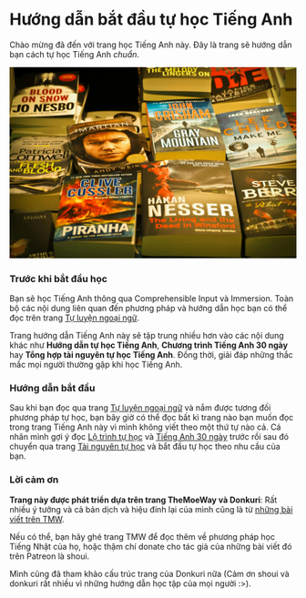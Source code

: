 # Hướng dẫn bắt đầu tự học Tiếng Anh
Chào mừng đã đến với trang học Tiếng Anh này. Đây là trang sẽ hướng dẫn bạn cách tự học Tiếng Anh *chuẩn*.

![](img/welcome.webp)

### Trước khi bắt đầu học
Bạn sẽ học Tiếng Anh thông qua Comprehensible Input và Immersion. Toàn bộ các nội dung liên quan đến phương pháp và hướng dẫn học bạn có thể đọc trên trang [Tự luyện ngoại ngữ](https://daihocmo.github.io/ngoai-ngu/).

Trang hướng dẫn Tiếng Anh này sẽ tập trung nhiều hơn vào các nội dung khác như **Hướng dẫn tự học Tiếng Anh**, **Chương trình Tiếng Anh 30 ngày** hay **Tổng hợp tài nguyên tự học Tiếng Anh**. Đồng thời, giải đáp những thắc mắc mọi người thường gặp khi học Tiếng Anh.

### Hướng dẫn bắt đầu

Sau khi bạn đọc qua trang [Tự luyện ngoại ngữ](https://daihocmo.github.io/ngoai-ngu/) và nắm được tương đối phương pháp tự học, bạn bây giờ có thể đọc bất kì trang nào bạn muốn đọc trong trang Tiếng Anh này vì mình không viết theo một thứ tự nào cả. Cá nhân mình gợi ý đọc [Lộ trình tự học](guide.md) và [Tiếng Anh 30 ngày](30ngay.md) trước rồi sau đó chuyển qua trang [Tài nguyên tự học](resources.md) và bắt đầu tự học theo nhu cầu của bạn.

### Lời cảm ơn

**Trang này được phát triển dựa trên trang TheMoeWay và Donkuri**: Rất nhiều ý tưởng và cả bản dịch và hiệu đính lại của mình cũng là từ [những bài viết trên TMW](https://learnjapanese.moe/). 

Nếu có thể, bạn hãy ghé trang TMW để đọc thêm về phương pháp học Tiếng Nhật của họ, hoặc thậm chí donate cho tác giả của những bài viết đó trên Patreon là shoui. 

Mình cũng đã tham khảo cấu trúc trang của Donkuri nữa (Cảm ơn shoui và donkuri rất nhiều vì những hướng dẫn học tập của mọi người :>).